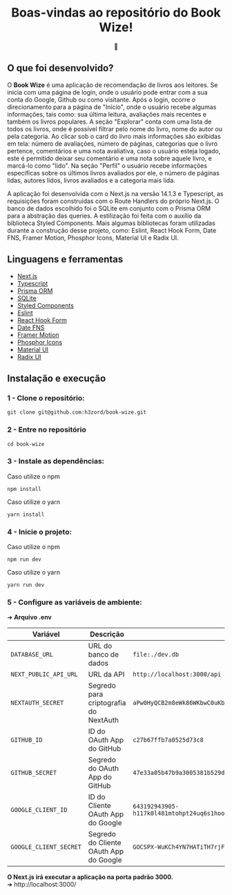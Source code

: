 <h1 align="center">Boas-vindas ao repositório do Book Wize!</h1>
<div align="center">📖</div>

## O que foi desenvolvido?

O <strong>Book Wize</strong> é uma aplicação de recomendação de livros aos leitores. Se inicia com uma página de login, onde o usuário pode entrar com a sua conta do Google, Github ou como visitante.
Após o login, ocorre o direcionamento para a página de "Início", onde o usuário recebe algumas informações, tais como: sua última leitura, avaliações mais recentes e também os livros populares. A seção
"Explorar" conta com uma lista de todos os livros, onde é possível filtrar pelo nome do livro, nome do autor ou pela categoria. Ao clicar sob o card do livro mais informações são exibidas em tela: número de avaliações, número de páginas, categorias que o livro pertence, comentários e uma nota avaliativa, caso o usuário esteja logado, este é permitido deixar seu comentário e uma nota sobre aquele livro, e marcá-lo como "lido". Na seção "Perfil" o usuário recebe informações específicas sobre os últimos livros avaliados por ele, o número de páginas lidas, autores lidos, livros avaliados e a categoria mais lida.

A aplicação foi desenvolvida com o Next.js na versão 14.1.3 e Typescript, as requisições foram construídas com o Route Handlers do próprio Next.js. O banco de dados escolhido foi o SQLite em conjunto com o Prisma ORM para a abstração das queries. A estilização foi feita com o auxílio da biblioteca Styled Components. Mais algumas bibliotecas foram utilizadas durante a construção desse projeto, como: Eslint, React Hook Form, Date FNS, Framer Motion, Phosphor Icons, Material UI e Radix UI.

## Linguagens e ferramentas

- [Next.js](https://nextjs.org/)
- [Typescript](https://www.typescriptlang.org/)
- [Prisma ORM](https://www.prisma.io/)
- [SQLite](https://www.sqlite.org/)
- [Styled Components](https://styled-components.com/)
- [Eslint](https://eslint.org/)
- [React Hook Form](https://react-hook-form.com/)
- [Date FNS](https://date-fns.org/)
- [Framer Motion](https://www.framer.com/motion/)
- [Phosphor Icons](https://phosphoricons.com/)
- [Material UI](https://mui.com/material-ui/)
- [Radix UI](https://www.radix-ui.com/)

## Instalação e execução

### 1 - Clone o repositório:
```
git clone git@github.com:h3zord/book-wize.git
```

### 2 - Entre no repositório
```
cd book-wize
```

### 3 - Instale as dependências:
Caso utilize o npm
```
npm install
```
Caso utilize o yarn
```
yarn install
```

### 4 - Inicie o projeto:
Caso utilize o npm
```
npm run dev
```
Caso utilize o yarn
```
yarn run dev
```

### 5 - Configure as variáveis de ambiente:
➜ <strong>Arquivo .env</strong>

| Variável                | Descrição                                     |      Valor                                                                    |
|-------------------------|-----------------------------------------------|-------------------------------------------------------------------------------|
| `DATABASE_URL`          | URL do banco de dados                         | `file:./dev.db`                                                               |
| `NEXT_PUBLIC_API_URL`   | URL da API                                    | `http://localhost:3000/api`                                                   |
| `NEXTAUTH_SECRET`       | Segredo para criptografia do NextAuth         | `aPw0HyQCB2m8eWk86WKbwC0uKbDxCh+X6eE3Pt3luF4=`                                |
| `GITHUB_ID`             | ID do OAuth App do GitHub                     | `c27b67ffb7a0525d73c8`                                                        |
| `GITHUB_SECRET`         | Segredo do OAuth App do GitHub                | `47e33a05b47b9a3005381b529d5d9e41efb9e745`                                    |
| `GOOGLE_CLIENT_ID`      | ID do Cliente OAuth App do Google             | `643192943905-h117k0l481mtohpt24uq6s1hooj92em3.apps.googleusercontent.com`    |
| `GOOGLE_CLIENT_SECRET`  | Segredo do Cliente OAuth App do Google        | `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`                                         |


<strong>O Next.js irá executar a aplicação na porta padrão 3000.</strong>
<br/>
➜ http://localhost:3000/